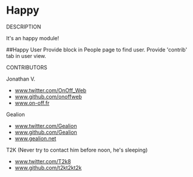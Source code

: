 Happy
==========

DESCRIPTION

It's an happy module!

##Happy User
Provide block in People page to find user.
Provide 'contrib' tab in user view.


CONTRIBUTORS

Jonathan V.
- www.twitter.com/OnOff_Web
- www.github.com/onoffweb
- www.on-off.fr

Gealion
- www.twitter.com/Gealion
- www.github.com/Gealion
- www.gealion.net

T2K (Never try to contact him before noon, he's sleeping)
- www.twitter.com/T2k8
- www.github.com/t2kt2kt2k
